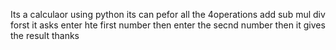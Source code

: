 Its a calculaor 
using python
its can pefor all the 4operations
add sub
mul div
forst it asks enter hte first number
then enter the secnd number
then it gives the result
thanks
